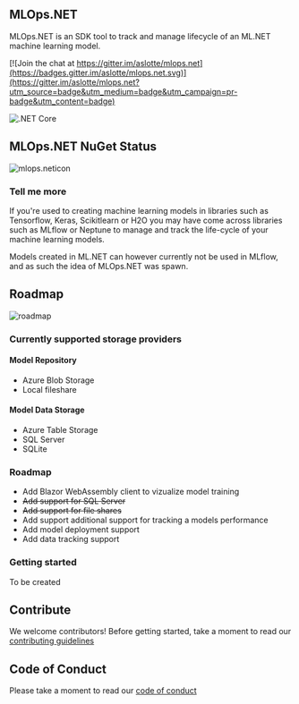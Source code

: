 ## MLOps.NET
MLOps.NET is an SDK tool to track and manage lifecycle of an ML.NET machine learning model.

[![Join the chat at https://gitter.im/aslotte/mlops.net](https://badges.gitter.im/aslotte/mlops.net.svg)](https://gitter.im/aslotte/mlops.net?utm_source=badge&utm_medium=badge&utm_campaign=pr-badge&utm_content=badge)

![.NET Core](https://github.com/aslotte/MLOps.NET/workflows/.NET%20Core/badge.svg)

## MLOps.NET NuGet Status
![mlops.neticon](https://img.shields.io/nuget/v/MLOps.NET.svg)

### Tell me more
If you're used to creating machine learning models in libraries such as Tensorflow, Keras, Scikitlearn or H2O you may have come across libraries such as MLflow or Neptune to manage and track the life-cycle of your machine learning models. 

Models created in ML.NET can however currently not be used in MLflow, and as such the idea of MLOps.NET was spawn.

## Roadmap 
![roadmap](https://github.com/aslotte/MLOps.NET/blob/master/images/roadmap.png)

### Currently supported storage providers

#### Model Repository
- Azure Blob Storage
- Local fileshare

#### Model Data Storage
- Azure Table Storage
- SQL Server
- SQLite

### Roadmap
- Add Blazor WebAssembly client to vizualize model training
- ~~Add support for SQL Server~~
- ~~Add support for file shares~~
- Add support additional support for tracking a models performance
- Add model deployment support
- Add data tracking support

### Getting started
To be created

## Contribute
We welcome contributors! Before getting started, take a moment to read our [contributing guidelines](https://github.com/aslotte/MLOps.NET/blob/master/Contributing.md)

## Code of Conduct
Please take a moment to read our [code of conduct](https://github.com/aslotte/MLOps.NET/blob/master/CODE_OF_CONDUCT.md) 

